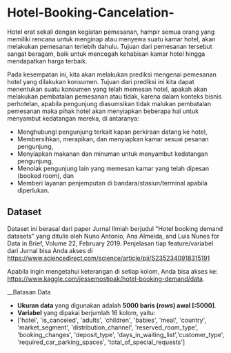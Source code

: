 # Hotel-Booking-Cancelation-
Hotel erat sekali dengan kegiatan pemesanan, hampir semua orang yang memiliki rencana untuk menginap atau menyewa suatu kamar hotel, akan melakukan pemesanan terlebih dahulu. 
Tujuan dari pemesanan tersebut sangat beragam, baik untuk mencegah kehabisan kamar hotel hingga mendapatkan harga terbaik.

Pada kesempatan ini, kita akan melakukan prediksi mengenai pemesanan hotel yang dilakukan konsumen. 
Tujuan dari prediksi ini kita dapat menentukan suatu konsumen yang telah memesan hotel, apakah akan melakukan pembatalan pemesanan atau tidak, 
karena dalam konteks bisnis perhotelan, apabila pengunjung diasumsikan tidak malukan pembatalan pemesanan maka pihak hotel akan menyiapkan beberapa hal untuk menyambut kedatangan mereka, 
di antaranya:

* Menghubungi pengunjung terkait kapan perkiraan datang ke hotel,
* Membersihkan, merapikan, dan menyiapkan kamar sesuai pesanan pengunjung,
* Menyiapkan makanan dan minuman untuk menyambut kedatangan pengunjung,
* Menolak pengunjung lain yang memesan kamar yang telah dipesan (booked room), dan
* Memberi layanan penjemputan di bandara/stasiun/terminal apabila diperlukan.

## **Dataset**

Dataset ini berasal dari paper Jurnal Ilmiah berjudul "Hotel booking demand datasets" yang ditulis oleh Nuno Antonio, Ana Almeida, and Luis Nunes for Data in Brief, Volume 22, February 2019.
Penjelasan tiap feature/variabel dari Jurnal bisa Anda akses di  https://www.sciencedirect.com/science/article/pii/S2352340918315191

Apabila ingin mengetahui keterangan di setiap kolom, Anda bisa akses ke: https://www.kaggle.com/jessemostipak/hotel-booking-demand/data. 

__Batasan Data
* __Ukuran data__ yang digunakan adalah **5000 baris (_rows_) awal [:5000]**.
* __Variabel__ yang dipakai berjumlah 16 kolom, yaitu: 
* ['hotel', 'is_canceled', 'adults', 'children', 'babies', 'meal', 'country', 'market_segment', 'distribution_channel', 'reserved_room_type', 'booking_changes', 'deposit_type', 'days_in_waiting_list','customer_type', 'required_car_parking_spaces', 'total_of_special_requests']
